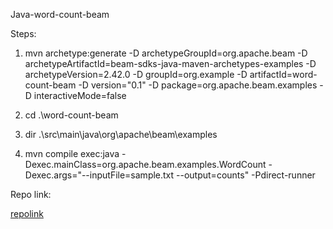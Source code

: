 Java-word-count-beam

Steps:
1. mvn archetype:generate -D archetypeGroupId=org.apache.beam -D archetypeArtifactId=beam-sdks-java-maven-archetypes-examples -D archetypeVersion=2.42.0 -D groupId=org.example -D artifactId=word-count-beam -D version="0.1" -D package=org.apache.beam.examples -D interactiveMode=false
   
2. cd .\word-count-beam

3. dir .\src\main\java\org\apache\beam\examples

4. mvn compile exec:java -Dexec.mainClass=org.apache.beam.examples.WordCount -Dexec.args="--inputFile=sample.txt --output=counts" -Pdirect-runner


Repo link:

[repolink](https://github.com/Hkdp-Omtri/Java-word-count-beam.git)
